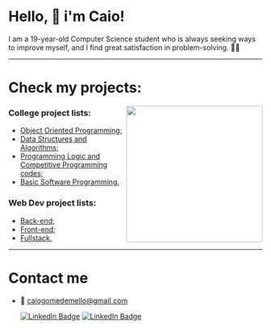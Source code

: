 # Hello, 🤝 i'm Caio!

I am a 19-year-old Computer Science student who is always seeking ways to improve myself, and I find great satisfaction in problem-solving. 💪🏻

---
# Check my projects:

<div>
    <img align="right"width="270px"src="https://github-readme-stats.vercel.app/api/top-langs/?username=caiogmello&langs_count=7&title_color=fff&hide=css,javascript,jupyter%20notebook&text_color=f8f8f2&bg_color=000" />
</div>
<div >
    <div>
        <h3>College project lists:</h3>
        <ul>
            <li><a href="https://github.com/stars/caiogmello/lists/object-oriented-programming">Object Oriented Programming;</a></li>
            <li><a href="https://github.com/stars/caiogmello/lists/data-structures-and-algorithms-works">Data Structures and Algorithms;</a></li>
            <li><a href="https://github.com/stars/caiogmello/lists/programming-logic-codes">Programming Logic and Competitive Programming codes;</a></li>
            <li><a href="https://github.com/stars/caiogmello/lists/basic-software-programming">Basic Software Programming.</a></li>
        </ul>
        <h3>Web Dev project lists:</h3>
        <ul>
            <li><a href="https://github.com/stars/caiogmello/lists/back-end">Back-end;</a></li>
            <li><a href="https://github.com/stars/caiogmello/lists/front-end">Front-end;</a></li>
            <li><a href="https://github.com/stars/caiogmello/lists/fullstack">Fullstack.</a></li>
        </ul>
    </div>

</div>


---
# Contact me 
- 📧 caiogomedemello@gmail.com

  [![LinkedIn Badge](https://img.shields.io/badge/LinkedIn-0077B5?style=for-the-badge&logo=linkedin&logoColor=white&link=https://www.linkedin.com/in/caiogmello)](https://www.linkedin.com/in/caiogmello/)
[![LinkedIn Badge](https://img.shields.io/badge/Instagram-E4405F?style=for-the-badge&logo=instagram&logoColor=white&link=https://instagram.com/caiomellog)](https://instagram.com/caiomellog)

